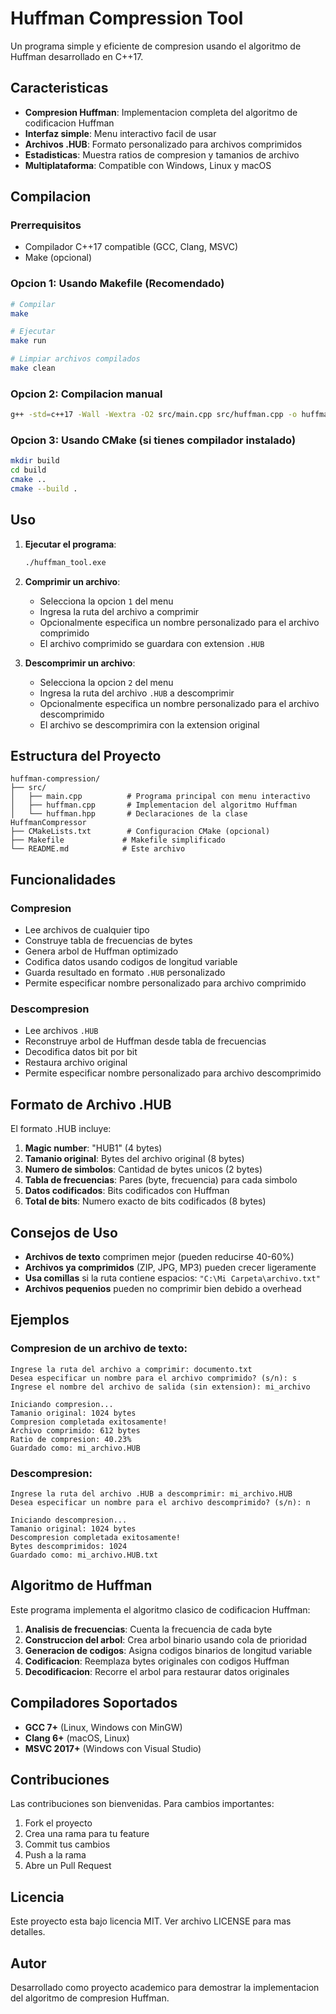 # Huffman Compression Tool

Un programa simple y eficiente de compresion usando el algoritmo de Huffman desarrollado en C++17.

## Caracteristicas

- **Compresion Huffman**: Implementacion completa del algoritmo de codificacion Huffman
- **Interfaz simple**: Menu interactivo facil de usar
- **Archivos .HUB**: Formato personalizado para archivos comprimidos
- **Estadisticas**: Muestra ratios de compresion y tamanios de archivo
- **Multiplataforma**: Compatible con Windows, Linux y macOS

## Compilacion

### Prerrequisitos
- Compilador C++17 compatible (GCC, Clang, MSVC)
- Make (opcional)

### Opcion 1: Usando Makefile (Recomendado)
```bash
# Compilar
make

# Ejecutar
make run

# Limpiar archivos compilados
make clean
```

### Opcion 2: Compilacion manual
```bash
g++ -std=c++17 -Wall -Wextra -O2 src/main.cpp src/huffman.cpp -o huffman_tool.exe
```

### Opcion 3: Usando CMake (si tienes compilador instalado)
```bash
mkdir build
cd build
cmake ..
cmake --build .
```

## Uso

1. **Ejecutar el programa**:
   ```bash
   ./huffman_tool.exe
   ```

2. **Comprimir un archivo**:
   - Selecciona la opcion `1` del menu
   - Ingresa la ruta del archivo a comprimir
   - Opcionalmente especifica un nombre personalizado para el archivo comprimido
   - El archivo comprimido se guardara con extension `.HUB`

3. **Descomprimir un archivo**:
   - Selecciona la opcion `2` del menu
   - Ingresa la ruta del archivo `.HUB` a descomprimir
   - Opcionalmente especifica un nombre personalizado para el archivo descomprimido
   - El archivo se descomprimira con la extension original

## Estructura del Proyecto

```
huffman-compression/
├── src/
│   ├── main.cpp          # Programa principal con menu interactivo
│   ├── huffman.cpp       # Implementacion del algoritmo Huffman
│   └── huffman.hpp       # Declaraciones de la clase HuffmanCompressor
├── CMakeLists.txt        # Configuracion CMake (opcional)
├── Makefile             # Makefile simplificado
└── README.md            # Este archivo
```

## Funcionalidades

### Compresion
- Lee archivos de cualquier tipo
- Construye tabla de frecuencias de bytes
- Genera arbol de Huffman optimizado
- Codifica datos usando codigos de longitud variable
- Guarda resultado en formato `.HUB` personalizado
- Permite especificar nombre personalizado para archivo comprimido

### Descompresion
- Lee archivos `.HUB`
- Reconstruye arbol de Huffman desde tabla de frecuencias
- Decodifica datos bit por bit
- Restaura archivo original
- Permite especificar nombre personalizado para archivo descomprimido

## Formato de Archivo .HUB

El formato .HUB incluye:
1. **Magic number**: "HUB1" (4 bytes)
2. **Tamanio original**: Bytes del archivo original (8 bytes)
3. **Numero de simbolos**: Cantidad de bytes unicos (2 bytes)
4. **Tabla de frecuencias**: Pares (byte, frecuencia) para cada simbolo
5. **Datos codificados**: Bits codificados con Huffman
6. **Total de bits**: Numero exacto de bits codificados (8 bytes)

## Consejos de Uso

- **Archivos de texto** comprimen mejor (pueden reducirse 40-60%)
- **Archivos ya comprimidos** (ZIP, JPG, MP3) pueden crecer ligeramente
- **Usa comillas** si la ruta contiene espacios: `"C:\Mi Carpeta\archivo.txt"`
- **Archivos pequenios** pueden no comprimir bien debido a overhead

## Ejemplos

### Compresion de un archivo de texto:
```
Ingrese la ruta del archivo a comprimir: documento.txt
Desea especificar un nombre para el archivo comprimido? (s/n): s
Ingrese el nombre del archivo de salida (sin extension): mi_archivo

Iniciando compresion...
Tamanio original: 1024 bytes
Compresion completada exitosamente!
Archivo comprimido: 612 bytes
Ratio de compresion: 40.23%
Guardado como: mi_archivo.HUB
```

### Descompresion:
```
Ingrese la ruta del archivo .HUB a descomprimir: mi_archivo.HUB
Desea especificar un nombre para el archivo descomprimido? (s/n): n

Iniciando descompresion...
Tamanio original: 1024 bytes
Descompresion completada exitosamente!
Bytes descomprimidos: 1024
Guardado como: mi_archivo.HUB.txt
```

## Algoritmo de Huffman

Este programa implementa el algoritmo clasico de codificacion Huffman:

1. **Analisis de frecuencias**: Cuenta la frecuencia de cada byte
2. **Construccion del arbol**: Crea arbol binario usando cola de prioridad
3. **Generacion de codigos**: Asigna codigos binarios de longitud variable
4. **Codificacion**: Reemplaza bytes originales con codigos Huffman
5. **Decodificacion**: Recorre el arbol para restaurar datos originales

## Compiladores Soportados

- **GCC 7+** (Linux, Windows con MinGW)
- **Clang 6+** (macOS, Linux)
- **MSVC 2017+** (Windows con Visual Studio)

## Contribuciones

Las contribuciones son bienvenidas. Para cambios importantes:

1. Fork el proyecto
2. Crea una rama para tu feature
3. Commit tus cambios
4. Push a la rama
5. Abre un Pull Request

## Licencia

Este proyecto esta bajo licencia MIT. Ver archivo LICENSE para mas detalles.

## Autor

Desarrollado como proyecto academico para demostrar la implementacion del algoritmo de compresion Huffman.
